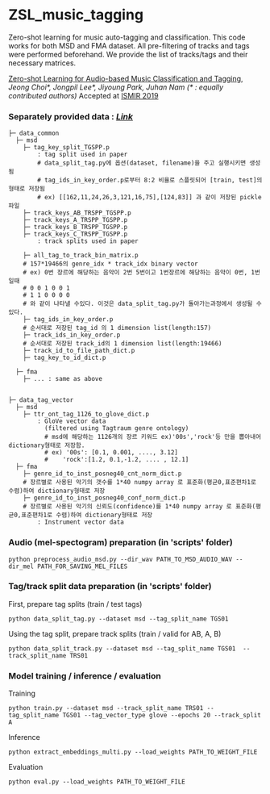 # ZSL_music_tagging

Zero-shot learning for music auto-tagging and classification.
This code works for both MSD and FMA dataset.
All pre-filtering of tracks and tags were performed beforehand. 
We provide the list of tracks/tags and their necessary matrices.


[Zero-shot Learning for Audio-based Music Classification and Tagging](https://arxiv.org/abs/1907.02670), _Jeong Choi\*, Jongpil Lee\*, Jiyoung Park, Juhan Nam_
_(\* : equally contributed authors)_ Accepted at [ISMIR 2019](https://ismir2019.ewi.tudelft.nl/?q=accepted-papers)


### Separately provided data : _[Link]()_
```
├─ data_common
  ├─ msd
    ├─ tag_key_split_TGSPP.p 
        : tag split used in paper
        # data_split_tag.py에 옵션(dataset, filename)을 주고 실행시키면 생성됨
        # tag_ids_in_key_order.p로부터 8:2 비율로 스플릿되어 [train, test]의 형태로 저장됨
        # ex) [[162,11,24,26,3,121,16,75],[124,83]] 과 같이 저장된 pickle파일
    ├─ track_keys_AB_TRSPP_TGSPP.p 
    ├─ track_keys_A_TRSPP_TGSPP.p
    ├─ track_keys_B_TRSPP_TGSPP.p
    ├─ track_keys_C_TRSPP_TGSPP.p
        : track splits used in paper
          
    ├─ all_tag_to_track_bin_matrix.p
    # 157*19466의 genre_idx * track_idx binary vector
    # ex) 0번 장르에 해당하는 음악이 2번 5번이고 1번장르에 해당하는 음악이 0번, 1번일때
    # 0 0 1 0 0 1
    # 1 1 0 0 0 0
    # 와 같이 나타낼 수있다. 이것은 data_split_tag.py가 돌아가는과정에서 생성될 수 있다.
    ├─ tag_ids_in_key_order.p
    # 순서대로 저장된 tag_id 의 1 dimension list(length:157)
    ├─ track_ids_in_key_order.p
    # 순서대로 저장된 track_id의 1 dimension list(length:19466)
    ├─ track_id_to_file_path_dict.p
    ├─ tag_key_to_id_dict.p 
       
  ├─ fma
    ├─ ... : same as above 

       
├─ data_tag_vector
  ├─ msd
    ├─ ttr_ont_tag_1126_to_glove_dict.p
        : GloVe vector data 
          (filtered using Tagtraum genre ontology) 
          # msd에 해당하는 1126개의 장르 키워드 ex)'00s','rock'등 만을 뽑아내어 dictionary형태로 저장함.
          # ex) '00s': [0.1, 0.001, ...., 3.12]
          #    'rock':[1.2, 0.1,-1.2, .... , 12.1]
  ├─ fma
    ├─ genre_id_to_inst_posneg40_cnt_norm_dict.p
    # 장르별로 사용된 악기의 갯수를 1*40 numpy array 로 표준화(평균0,표준편차1로 수렴)하여 dictionary형태로 저장
    ├─ genre_id_to_inst_posneg40_conf_norm_dict.p    
    # 장르별로 사용된 악기의 신뢰도(confidence)를 1*40 numpy array 로 표준화(평균0,표준편차1로 수렴)하여 dictionary형태로 저장
        : Instrument vector data
```


### Audio (mel-spectogram) preparation (in 'scripts' folder)

```console  
python preprocess_audio_msd.py --dir_wav PATH_TO_MSD_AUDIO_WAV --dir_mel PATH_FOR_SAVING_MEL_FILES
```


### Tag/track split data preparation (in 'scripts' folder)

 First, prepare tag splits (train / test tags)

```console  
python data_split_tag.py --dataset msd --tag_split_name TGS01 
```

 Using the tag split, prepare track splits (train / valid for AB, A, B)

```console  
python data_split_track.py --dataset msd --tag_split_name TGS01  --track_split_name TRS01 
```



### Model training / inference / evaluation
 
Training 

```console  
python train.py --dataset msd --track_split_name TRS01 --tag_split_name TGS01 --tag_vector_type glove --epochs 20 --track_split A
```

Inference 

```console  
python extract_embeddings_multi.py --load_weights PATH_TO_WEIGHT_FILE
```

Evaluation

```console  
python eval.py --load_weights PATH_TO_WEIGHT_FILE
```
